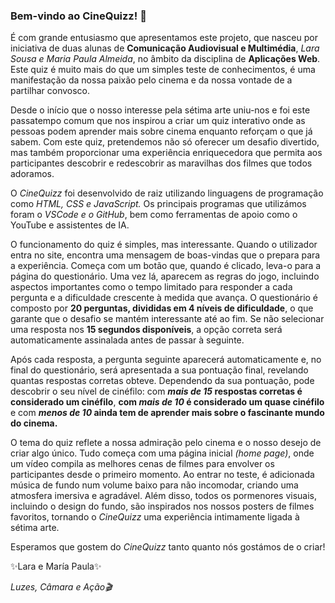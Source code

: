 <h3>Bem-vindo ao CineQuizz! 👋</h3>

É com grande entusiasmo que apresentamos este projeto, que nasceu por iniciativa de duas alunas de **Comunicação Audiovisual e Multimédia**, _Lara Sousa e Maria Paula Almeida_, no âmbito da disciplina de **Aplicações Web**. Este quiz é muito mais do que um simples teste de conhecimentos, é uma manifestação da nossa paixão pelo cinema e da nossa vontade de a partilhar convosco.

Desde o início que o nosso interesse pela sétima arte uniu-nos e foi este passatempo comum que nos inspirou a criar um quiz interativo onde as pessoas podem aprender mais sobre cinema enquanto reforçam o que já sabem. Com este quiz, pretendemos não só oferecer um desafio divertido, mas também proporcionar uma experiência enriquecedora que permita aos participantes descobrir e redescobrir as maravilhas dos filmes que todos adoramos.

O _CineQuizz_ foi desenvolvido de raiz utilizando linguagens de programação como _HTML, CSS e JavaScript._ Os principais programas que utilizámos foram o _VSCode e o GitHub_, bem como ferramentas de apoio como o YouTube e assistentes de IA.

O funcionamento do quiz é simples, mas interessante. Quando o utilizador entra no site, encontra uma mensagem de boas-vindas que o prepara para a experiência. Começa com um botão que, quando é clicado, leva-o para a página do questionário. Uma vez lá, aparecem as regras do jogo, incluindo aspectos importantes como o tempo limitado para responder a cada pergunta e a dificuldade crescente à medida que avança. O questionário é composto por **20 perguntas, divididas em 4 níveis de dificuldade**, o que garante que o desafio se mantém interessante até ao fim. Se não selecionar uma resposta nos **15 segundos disponíveis**, a opção correta será automaticamente assinalada antes de passar à seguinte.

Após cada resposta, a pergunta seguinte aparecerá automaticamente e, no final do questionário, será apresentada a sua pontuação final, revelando quantas respostas corretas obteve. Dependendo da sua pontuação, pode descobrir o seu nível de cinéfilo: com **_mais de 15_ respostas corretas é considerado um cinéfilo**, **com _mais de 10_ é considerado um quase cinéfilo** e com **_menos de 10_ ainda tem de aprender mais sobre o fascinante mundo do cinema.**

O tema do quiz reflete a nossa admiração pelo cinema e o nosso desejo de criar algo único. Tudo começa com uma página inicial _(home page)_, onde um vídeo compila as melhores cenas de filmes para envolver os participantes desde o primeiro momento. Ao entrar no teste, é adicionada música de fundo num volume baixo para não incomodar, criando uma atmosfera imersiva e agradável. Além disso, todos os pormenores visuais, incluindo o design do fundo, são inspirados nos nossos posters de filmes favoritos, tornando o _CineQuizz_ uma experiência intimamente ligada à sétima arte.

Esperamos que gostem do _CineQuizz_ tanto quanto nós gostámos de o criar!

✨Lara e María Paula✨

_Luzes, Câmara e Ação🎬_
